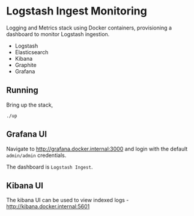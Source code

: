 # Logstash Ingest Monitoring

Logging and Metrics stack using Docker containers, provisioning a dashboard
to monitor Logstash ingestion.

- Logstash
- Elasticsearch
- Kibana
- Graphite
- Grafana

## Running

Bring up the stack,

```console
./up
```

## Grafana UI

Navigate to http://grafana.docker.internal:3000 and login with the default `admin/admin`
credentials.

The dashboard is `Logstash Ingest`.

## Kibana UI

The kibana UI can be used to view indexed logs - http://kibana.docker.internal:5601
